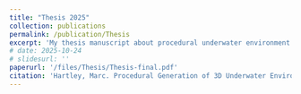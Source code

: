 ```yaml
---
title: "Thesis 2025"
collection: publications
permalink: /publication/Thesis
excerpt: 'My thesis manuscript about procedural underwater environment generation'
# date: 2025-10-24
# slidesurl: ''
paperurl: '/files/Thesis/Thesis-final.pdf'
citation: 'Hartley, Marc. Procedural Generation of 3D Underwater Environments (2021) '
---
```

